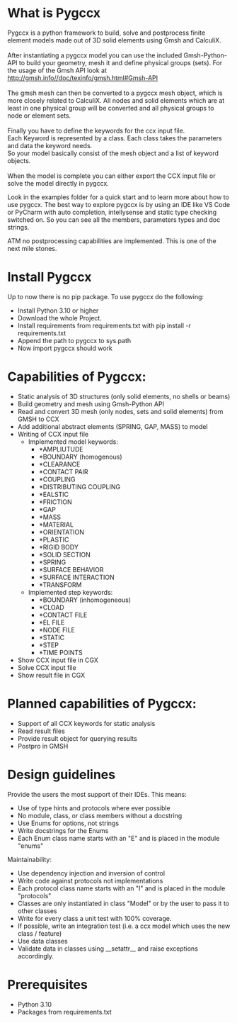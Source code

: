 # What is Pygccx
Pygccx is a python framework to build, solve and postprocess finite element models
made out of 3D solid elements using Gmsh and CalculiX.<br><br>
After instantiating a pygccx model you can use the included Gmsh-Python-API
to build your geometry, mesh it and define physical groups (sets). For the usage of the Gmsh API look at http://gmsh.info//doc/texinfo/gmsh.html#Gmsh-API<br><br>
The gmsh mesh can then be converted to a pygccx mesh object, which
is more closely related to CalculiX. All nodes and solid elements which are at least in one physical group will be converted and all physical groups to node or element sets.<br><br>
Finally you have to define the keywords for the ccx input file.<br>
Each Keyword is represented by a class. Each class takes the parameters and data the keyword
needs.<br>
So your model basically consist of the mesh object and a list of keyword objects.<br><br>
When the model is complete you can either export the CCX input file or solve the model directly
in pygccx.

Look in the examples folder for a quick start and to learn more about how to use pygccx.
The best way to explore pygccx is by using an IDE like VS Code or PyCharm with auto completion,
intellysense and static type checking switched on. So you can see all the members, parameters types and doc strings.

ATM no postprocessing capabilities are implemented. This is one of the next mile stones.<br>

# Install Pygccx
Up to now there is no pip package. To use pygccx do the following:
- Install Python 3.10 or higher
- Download the whole Project.
- Install requirements from requirements.txt with pip install -r requirements.txt
- Append the path to pygccx to sys.path
- Now import pygccx should work

# Capabilities of Pygccx:
- Static analysis of 3D structures (only solid elements, no shells or beams)
- Build geometry and mesh using Gmsh-Python API
- Read and convert 3D mesh (only nodes, sets and solid elements) from GMSH to CCX
- Add additional abstract elements (SPRING, GAP, MASS) to model
- Writing of CCX input file<br>
    - Implemented model keywords:
        - *AMPLIUTUDE
        - *BOUNDARY (homogenous)
        - *CLEARANCE
        - *CONTACT PAIR
        - *COUPLING
        - *DISTRIBUTING COUPLING
        - *EALSTIC
        - *FRICTION
        - *GAP
        - *MASS
        - *MATERIAL
        - *ORIENTATION
        - *PLASTIC
        - *RIGID BODY
        - *SOLID SECTION
        - *SPRING
        - *SURFACE BEHAVIOR
        - *SURFACE INTERACTION
        - *TRANSFORM <br>
    - Implemented step keywords:
        - *BOUNDARY (inhomogeneous)
        - *CLOAD
        - *CONTACT FILE
        - *EL FILE
        - *NODE FILE
        - *STATIC
        - *STEP
        - *TIME POINTS
- Show CCX input file in CGX
- Solve CCX input file
- Show result file in CGX

# Planned capabilities of Pygccx:
- Support of all CCX keywords for static analysis
- Read result files
- Provide result object for querying results
- Postpro in GMSH

# Design guidelines
Provide the users the most support of their IDEs. This means:
- Use of type hints and protocols where ever possible
- No module, class, or class members without a docstring
- Use Enums for options, not strings
- Write docstrings for the Enums
- Each Enum class name starts with an "E" and is placed in the module "enums"

Maintainability:
- Use dependency injection and inversion of control
- Write code against protocols not implementations
- Each protocol class name starts with an "I" and is placed in the module "protocols"
- Classes are only instantiated in class "Model" or by the user to pass it to other classes
- Write for every class a unit test with 100% coverage.
- If possible, write an integration test (i.e. a ccx model which uses the new class / feature)
- Use data classes 
- Validate data in classes using \_\_setattr__ and raise exceptions accordingly.


# Prerequisites
- Python 3.10
- Packages from requirements.txt
